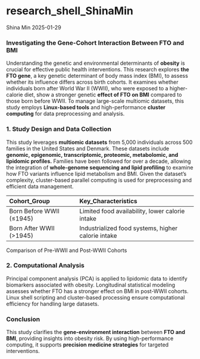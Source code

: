 research_shell_ShinaMin
================
Shina Min
2025-01-29

### Investigating the Gene-Cohort Interaction Between FTO and BMI

Understanding the genetic and environmental determinants of **obesity**
is crucial for effective public health interventions. This research
explores **the FTO gene**, a key genetic determinant of body mass index
(BMI), to assess whether its influence differs across birth cohorts. It
examines whether individuals born after World War II (WWII), who were
exposed to a higher-calorie diet, show a stronger genetic **effect of
FTO on BMI** compared to those born before WWII. To manage large-scale
multiomic datasets, this study employs **Linux-based tools** and
high-performance **cluster computing** for data preprocessing and
analysis.

### 1. Study Design and Data Collection

This study leverages **multiomic datasets** from 5,000 individuals
across 500 families in the United States and Denmark. These datasets
include **genomic, epigenomic, transcriptomic, proteomic, metabolomic,
and lipidomic profiles.** Families have been followed for over a decade,
allowing the integration of **whole-genome sequencing and lipid
profiling** to examine how FTO variants influence lipid metabolism and
BMI. Given the dataset’s complexity, cluster-based parallel computing is
used for preprocessing and efficient data management.

| Cohort_Group             | Key_Characteristics                                |
|:-------------------------|:---------------------------------------------------|
| Born Before WWII (≤1945) | Limited food availability, lower calorie intake    |
| Born After WWII (\>1945) | Industrialized food systems, higher calorie intake |

Comparison of Pre-WWII and Post-WWII Cohorts

### 2. Computational Analysis

Principal component analysis (PCA) is applied to lipidomic data to
identify biomarkers associated with obesity. Longitudinal statistical
modeling assesses whether FTO has a stronger effect on BMI in post-WWII
cohorts. Linux shell scripting and cluster-based processing ensure
computational efficiency for handling large datasets.

### Conclusion

This study clarifies the **gene-environment interaction** between **FTO
and BMI**, providing insights into obesity risk. By using
high-performance computing, it supports **precision medicine
strategies** for targeted interventions.
